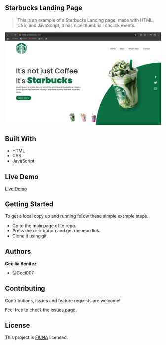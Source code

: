 ##  Starbucks Landing Page

> This is an example of a Starbucks Landing page, made with HTML, CSS, and JavaScript, it has nice thumbnail onclick events.

![app screen](./app_screenshot.png)

## Built With

- HTML
- CSS
- JavaScript

## Live Demo

[Live Demo](https://illustrious-muffin-07a442.netlify.app/)


## Getting Started

To get a local copy up and running follow these simple example steps.

- Go to the main page of te repo.
- Press the ```Code``` button and get the repo link.
- Clone it using git.

## Authors

**Cecilia Benitez**

- [@Ceci007](https://github.com/Ceci007)


## Contributing

Contributions, issues and feature requests are welcome!

Feel free to check the [issues page](https://github.com/Ceci007/starbucks-landing-page/issues).

## License

This project is [FIUNA](https://www.ing.una.py/FIUNA3/) licensed.